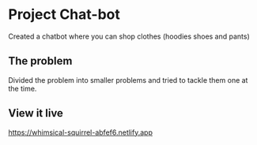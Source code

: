 # Project Chat-bot

Created a chatbot where you can shop clothes (hoodies shoes and pants)

## The problem

Divided the problem into smaller problems and tried to tackle them one at the time.

## View it live

https://whimsical-squirrel-abfef6.netlify.app
